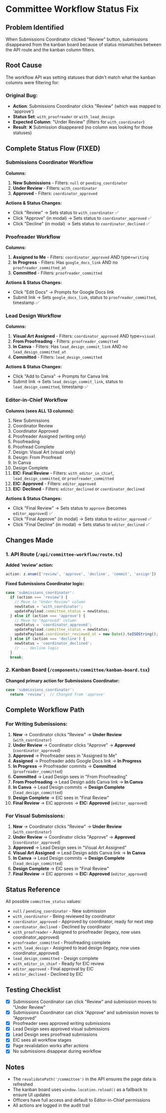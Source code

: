 # Committee Workflow Status Fix

## Problem Identified

When Submissions Coordinator clicked "Review" button, submissions disappeared from the kanban board because of status mismatches between the API route and the kanban column filters.

## Root Cause

The workflow API was setting statuses that didn't match what the kanban columns were filtering for:

### Original Bug:
- **Action**: Submissions Coordinator clicks "Review" (which was mapped to 'approve')
- **Status Set**: `with_proofreader` or `with_lead_design`
- **Expected Column**: "Under Review" (filters for `with_coordinator`)
- **Result**: ❌ Submission disappeared (no column was looking for those statuses)

## Complete Status Flow (FIXED)

### Submissions Coordinator Workflow

**Columns:**
1. **New Submissions** - Filters: `null` or `pending_coordinator`
2. **Under Review** - Filters: `with_coordinator`
3. **Approved** - Filters: `coordinator_approved`

**Actions & Status Changes:**
- Click "Review" → Sets status to `with_coordinator` ✅
- Click "Approve" (in modal) → Sets status to `coordinator_approved` ✅
- Click "Decline" (in modal) → Sets status to `coordinator_declined` ✅

### Proofreader Workflow

**Columns:**
1. **Assigned to Me** - Filters: `coordinator_approved` AND type=`writing`
2. **In Progress** - Filters: Has `google_docs_link` AND no `proofreader_committed_at`
3. **Committed** - Filters: `proofreader_committed`

**Actions & Status Changes:**
- Click "Edit Docs" → Prompts for Google Docs link
- Submit link → Sets `google_docs_link`, status to `proofreader_committed`, timestamp ✅

### Lead Design Workflow

**Columns:**
1. **Visual Art Assigned** - Filters: `coordinator_approved` AND type=`visual`
2. **From Proofreading** - Filters: `proofreader_committed`
3. **In Canva** - Filters: Has `lead_design_commit_link` AND no `lead_design_committed_at`
4. **Committed** - Filters: `lead_design_committed`

**Actions & Status Changes:**
- Click "Add to Canva" → Prompts for Canva link
- Submit link → Sets `lead_design_commit_link`, status to `lead_design_committed`, timestamp ✅

### Editor-in-Chief Workflow

**Columns (sees ALL 13 columns):**
1. New Submissions
2. Coordinator Review
3. Coordinator Approved
4. Proofreader Assigned (writing only)
5. Proofreading
6. Proofread Complete
7. Design: Visual Art (visual only)
8. Design: From Proofread
9. In Canva
10. Design Complete
11. **EIC: Final Review** - Filters: `with_editor_in_chief`, `lead_design_committed`, or `proofreader_committed`
12. **EIC: Approved** - Filters: `editor_approved`
13. **EIC: Declined** - Filters: `editor_declined` or `coordinator_declined`

**Actions & Status Changes:**
- Click "Final Review" → Sets status to `approve` (becomes `editor_approved`) ✅
- Click "Final Approve" (in modal) → Sets status to `editor_approved` ✅
- Click "Final Decline" (in modal) → Sets status to `editor_declined` ✅

## Changes Made

### 1. API Route (`/api/committee-workflow/route.ts`)

**Added 'review' action:**
```typescript
action: z.enum(['review', 'approve', 'decline', 'commit', 'assign'])
```

**Fixed Submissions Coordinator logic:**
```typescript
case 'submissions_coordinator':
  if (action === 'review') {
    // Move to "Under Review" column
    newStatus = 'with_coordinator';
    updatePayload.committee_status = newStatus;
  } else if (action === 'approve') {
    // Move to "Approved" column
    newStatus = 'coordinator_approved';
    updatePayload.committee_status = newStatus;
    updatePayload.coordinator_reviewed_at = new Date().toISOString();
  } else if (action === 'decline') {
    newStatus = 'coordinator_declined';
    // ... decline logic
  }
  break;
```

### 2. Kanban Board (`/components/committee/kanban-board.tsx`)

**Changed primary action for Submissions Coordinator:**
```typescript
case 'submissions_coordinator':
  return 'review';  // Changed from 'approve'
```

## Complete Workflow Path

### For Writing Submissions:
1. **New** → Coordinator clicks "Review" → **Under Review** (`with_coordinator`)
2. **Under Review** → Coordinator clicks "Approve" → **Approved** (`coordinator_approved`)
3. **Approved** → Proofreader sees in "Assigned to Me"
4. **Assigned** → Proofreader adds Google Docs link → **In Progress**
5. **In Progress** → Proofreader commits → **Committed** (`proofreader_committed`)
6. **Committed** → Lead Design sees in "From Proofreading"
7. **From Proofreading** → Lead Design adds Canva link → **In Canva**
8. **In Canva** → Lead Design commits → **Design Complete** (`lead_design_committed`)
9. **Design Complete** → EIC sees in "Final Review"
10. **Final Review** → EIC approves → **EIC: Approved** (`editor_approved`)

### For Visual Submissions:
1. **New** → Coordinator clicks "Review" → **Under Review** (`with_coordinator`)
2. **Under Review** → Coordinator clicks "Approve" → **Approved** (`coordinator_approved`)
3. **Approved** → Lead Design sees in "Visual Art Assigned"
4. **Visual Art Assigned** → Lead Design adds Canva link → **In Canva**
5. **In Canva** → Lead Design commits → **Design Complete** (`lead_design_committed`)
6. **Design Complete** → EIC sees in "Final Review"
7. **Final Review** → EIC approves → **EIC: Approved** (`editor_approved`)

## Status Reference

All possible `committee_status` values:
- `null` / `pending_coordinator` - New submission
- `with_coordinator` - Being reviewed by coordinator
- `coordinator_approved` - Approved by coordinator, ready for next step
- `coordinator_declined` - Declined by coordinator
- `with_proofreader` - Assigned to proofreader (legacy, now uses coordinator_approved)
- `proofreader_committed` - Proofreading complete
- `with_lead_design` - Assigned to lead design (legacy, now uses coordinator_approved)
- `lead_design_committed` - Design complete
- `with_editor_in_chief` - Ready for EIC review
- `editor_approved` - Final approval by EIC
- `editor_declined` - Declined by EIC

## Testing Checklist

- [x] Submissions Coordinator can click "Review" and submission moves to "Under Review"
- [x] Submissions Coordinator can click "Approve" and submission moves to "Approved"
- [x] Proofreader sees approved writing submissions
- [x] Lead Design sees approved visual submissions
- [x] Lead Design sees proofread submissions
- [x] EIC sees all workflow stages
- [x] Page revalidation works after actions
- [x] No submissions disappear during workflow

## Notes

- The `revalidatePath('/committee')` in the API ensures the page data is refreshed
- The kanban board uses `window.location.reload()` as a fallback to ensure UI updates
- Officers have full access and default to Editor-in-Chief permissions
- All actions are logged in the audit trail

